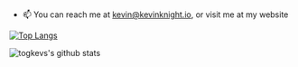 
- 📫 You can reach me at kevin@kevinknight.io, or visit me at my website 

<!---
tgodkev/tgodkev is a ✨ special ✨ repository because its `README.md` (this file) appears on your GitHub profile.
You can click the Preview link to take a look at your changes.
--->
[![Top Langs](https://github-readme-stats.vercel.app/api/top-langs/?username=tgodkev&hide=vue,html,javascript&theme=tokyonight)](https://github.com/tgodkev/github-readme-stats)


![togkevs's github stats](https://github-readme-stats.vercel.app/api?username=tgodkev&count_private=true&theme=tokyonight&show_icons=true)
